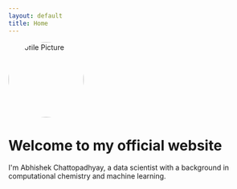 ```yaml
---
layout: default
title: Home
---
```


<img src="{{ '/data/formal-photo-1-canva.jpg' | relative_url }}" alt="Profile Picture" width="150" style="border-radius: 50%;">


# Welcome to my official website

I'm Abhishek Chattopadhyay, a data scientist with a background in computational chemistry and machine learning.
